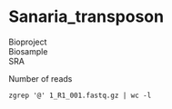 # Sanaria_transposon

Bioproject <br />
Biosample <br />
SRA <br />

Number of reads 
```
zgrep '@' 1_R1_001.fastq.gz | wc -l
```



